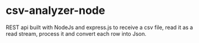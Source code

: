 # csv-analyzer-node

REST api built with NodeJs and express.js to receive a csv file, read it as a read stream, process it and convert each row into Json.
